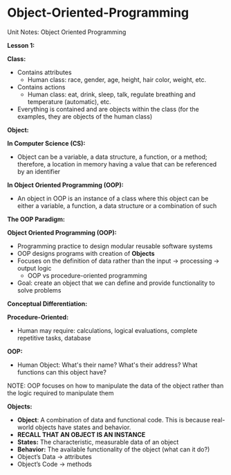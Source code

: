 # Object-Oriented-Programming
Unit Notes: Object Oriented Programming   

**Lesson 1:**        

**Class:**    
- Contains attributes       
  - Human class: race, gender, age, height, hair color, weight, etc.       
- Contains actions        
  - Human class: eat, drink, sleep, talk, regulate breathing and temperature (automatic), etc.       
- Everything is contained and are objects within the class (for the examples, they are objects of the human class)         

**Object:**  

**In Computer Science (CS):**       
- Object can be a variable, a data structure, a function, or a method; therefore, a location in memory having a value that can be referenced by an identifier
        
**In Object Oriented Programming (OOP):**          
- An object in OOP is an instance of a class where this object can be either a variable, a function, a data structure or a combination of such       

**The OOP Paradigm:**          

**Object Oriented Programming (OOP):**           

- Programming practice to design modular reusable software systems        
- OOP designs programs with creation of **Objects**        
- Focuses on the definition of data rather than the input → processing → output logic            
  - OOP vs procedure-oriented programming
- Goal: create an object that we can define and provide functionality to solve problems           

**Conceptual Differentiation:**           

**Procedure-Oriented:**              
- Human may require: calculations, logical evaluations, complete repetitive tasks, database        

**OOP:**           
- Human Object: What's their name? What's their address? What functions can this object have?               

NOTE: OOP focuses on how to manipulate the data of the object rather than the logic required to manipulate them             

**Objects:**             
- **Object**: A combination of data and functional code. This is because real-world objects have states and behavior.              
- **RECALL THAT AN OBJECT IS AN INSTANCE**
- **States:** The characteristic, measurable data of an object
- **Behavior:** The available functionality of the object (what can it do?)
- Object’s Data → attributes
- Object’s Code → methods


